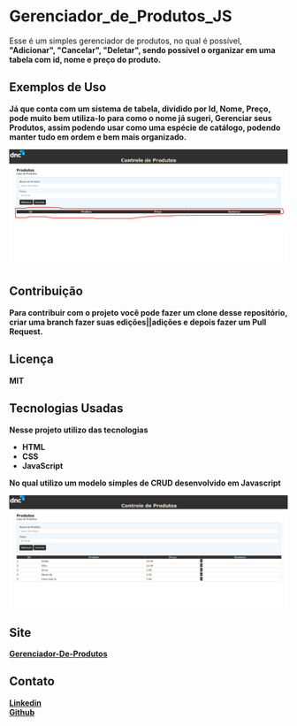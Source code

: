 # Gerenciador_de_Produtos_JS
Esse é um simples gerenciador de produtos, no qual é possível, <b>"Adicionar"<b>, <b>"Cancelar"<b>, <b>"Deletar"<b>, sendo possível o organizar em uma tabela com id, nome e preço do produto.

## Exemplos de Uso

Já que conta com um sistema de tabela, dividido por <b>Id<b>, <b>Nome<b>, <b>Preço<b>, pode muito bem utiliza-lo para como o nome já sugeri, Gerenciar seus Produtos, assim podendo usar como uma espécie de catálogo, podendo manter tudo em ordem e bem mais organizado.

![Imagem_do_Projeto](img/img1.png)

## Contribuição

Para contribuir com o projeto você pode fazer um clone desse repositório, criar uma branch fazer suas edições||adições e depois fazer um <b>Pull Request.<b>

## Licença

MIT

## Tecnologias Usadas
Nesse projeto utilizo das tecnologias
<ul>
    <li>HTML</li>
    <li>CSS</li>
    <li>JavaScript</li>
</ul>

No qual utilizo um modelo simples de <b>CRUD<b> desenvolvido em <b>Javascript<b>

![Logo ou imagem do projeto](img/img2.png)

## Site
[Gerenciador-De-Produtos](https://marcelo-anselmo.github.io/Gerenciador_de_Produtos/)

## Contato

<a href="https://www.linkedin.com/in/marcelo-anselmo-41587b280/" targuet="_blank">Linkedin</a> <br>
<a href="https://github.com/Marcelo-Anselmo" targuet="_blank">Github</a>

